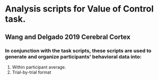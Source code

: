 # Analysis scripts for Value of Control task. 
## Wang and Delgado 2019 Cerebral Cortex
### In conjunction with the task scripts, these scripts are used to generate and organize participants' behavioral data into: 
  1. Within participant average. 
  2. Trial-by-trial format
